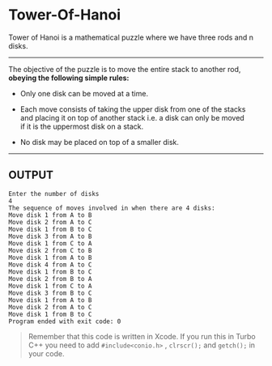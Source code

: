# Tower-Of-Hanoi

Tower of Hanoi is a mathematical puzzle where we have three rods and n disks.

---

The objective of the puzzle is to move the entire stack to another rod,  
<b>
obeying the following simple rules:
</b>
* Only one disk can be moved at a time.

* Each move consists of taking the upper disk from one of the stacks  
  and placing it on top of another stack i.e. a disk can only be moved  
  if it is the uppermost disk on a stack.
  
* No disk may be placed on top of a smaller disk.

---


## OUTPUT

```
Enter the number of disks 
4
The sequence of moves involved in when there are 4 disks: 
Move disk 1 from A to B 
Move disk 2 from A to C 
Move disk 1 from B to C 
Move disk 3 from A to B 
Move disk 1 from C to A 
Move disk 2 from C to B 
Move disk 1 from A to B 
Move disk 4 from A to C 
Move disk 1 from B to C 
Move disk 2 from B to A 
Move disk 1 from C to A 
Move disk 3 from B to C 
Move disk 1 from A to B 
Move disk 2 from A to C 
Move disk 1 from B to C 
Program ended with exit code: 0
```


> Remember that this code is written in Xcode. If you run this in Turbo C++ you need to add `#include<conio.h>` , `clrscr();` and `getch();` in your code.
